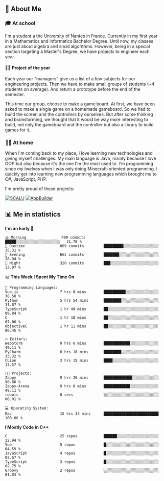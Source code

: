 ## 👀 About Me

### 🎓 At school

I'm a student a the University of Nantes in France. Currently in my first year in a Mathematics and Informatics Bachelor Degree. Until now, my classes are just about algebra and small algorithms. However, being in a special section targeting a Master's Degree, we have projects to engineer each year. 

#### 🔧🔬 Project of the year

Each year our "managers" give us a list of a few subjects for our engineering projects. Then we have to make small groups of students (~4 students on average). And return a prototype before the end of the semester.

This time our group, choose to make a game board. At first, we have been asked to make a single game on a homemade gameboard. So we had to build the screen and the controllers by ourselves. 
But after some thinking and brainstorming, we thought that it would be way more interesting to build, not only the gameboard and the controller but also a library to build games for it.

### 👨‍💻 At home

When I'm coming back to my place, I love learning new technologies and giving myself challenges. My main language is Java, mainly because I love OOP but also because it's the one I'm the most used to. I'm programming since my twelves when I was only doing Minecraft-oriented programming.  I quickly get into learning new programming languages which brought me to C#, JavaScript, PHP. 

I'm pretty proud of those projects:

[![SCALU](https://github-readme-stats.vercel.app/api/pin?username=renardfute&repo=SCALU)](https://github.com/renardfute/scalu)
[![AppBuilder](https://github-readme-stats.vercel.app/api/pin?username=pulsedev2&repo=AppBuilder)](https://github.com/pulsedev2/AppBuilder)

## 📊 Me in statistics
<!--START_SECTION:waka-->
**I'm an Early 🐤** 

```text
🌞 Morning                499 commits         █████░░░░░░░░░░░░░░░░░░░░   21.78 % 
🌆 Daytime                809 commits         █████████░░░░░░░░░░░░░░░░   35.31 % 
🌃 Evening                663 commits         ███████░░░░░░░░░░░░░░░░░░   28.94 % 
🌙 Night                  320 commits         ███░░░░░░░░░░░░░░░░░░░░░░   13.97 % 
```


📊 **This Week I Spent My Time On** 

```text
💬 Programming Languages: 
Vue.js                   7 hrs 8 mins        ██████████░░░░░░░░░░░░░░░   38.50 % 
Python                   5 hrs 54 mins       ████████░░░░░░░░░░░░░░░░░   31.87 % 
TypeScript               1 hr 49 mins        ██░░░░░░░░░░░░░░░░░░░░░░░   09.84 % 
C                        1 hr 18 mins        ██░░░░░░░░░░░░░░░░░░░░░░░   07.06 % 
ObjectiveC               1 hr 11 mins        ██░░░░░░░░░░░░░░░░░░░░░░░   06.45 % 

🔥 Editors: 
WebStorm                 9 hrs 6 mins        ████████████░░░░░░░░░░░░░   49.11 % 
PyCharm                  6 hrs 10 mins       ████████░░░░░░░░░░░░░░░░░   33.32 % 
CLion                    3 hrs 15 mins       ████░░░░░░░░░░░░░░░░░░░░░   17.57 % 

🐱‍💻 Projects: 
Zappy                    9 hrs 26 mins       █████████████░░░░░░░░░░░░   50.88 % 
Zappy-Arena              9 hrs 6 mins        ████████████░░░░░░░░░░░░░   49.11 % 
robots                   0 secs              ░░░░░░░░░░░░░░░░░░░░░░░░░   00.01 % 

💻 Operating System: 
Mac                      18 hrs 33 mins      █████████████████████████   100.00 % 
```

**I Mostly Code in C++** 

```text
C                        25 repos            ██████░░░░░░░░░░░░░░░░░░░   22.94 % 
Vue                      5 repos             █░░░░░░░░░░░░░░░░░░░░░░░░   04.59 % 
JavaScript               4 repos             █░░░░░░░░░░░░░░░░░░░░░░░░   03.67 % 
TypeScript               3 repos             █░░░░░░░░░░░░░░░░░░░░░░░░   02.75 % 
Groovy                   2 repos             ░░░░░░░░░░░░░░░░░░░░░░░░░   01.83 % 
```




<!--END_SECTION:waka-->
